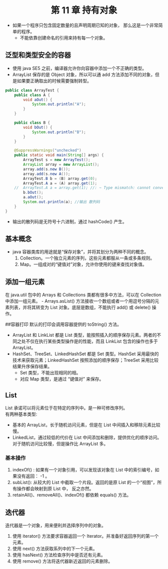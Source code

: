 # <center> 第 11 章 持有对象 </center> #
- 如果一个程序只包含固定数量的且声明周期已知的对象， 那么这是一个非常简单的程序。
    - 不能依靠创建命名的引用来持有每一个对象。
## 泛型和类型安全的容器
- 使用 java SE5 之前，编译器允许你向容器中添加一个不正确的类型。
- ArrayList 保存的是 Object 对象，所以可以通 add 方法添加不同的对象，但是如果要正确取出的时候需要强制转型。
```java
public class ArrayTest {
	public class A {
		void aOut() {
			System.out.println("A");
		}
	}

	public class B {
		void bOut() {
			System.out.println("B");
		}
	}

	@SuppressWarnings("unchecked")
	public static void main(String[] args) {
		ArrayTest s = new ArrayTest();
		ArrayList array = new ArrayList();
		array.add(s.new B());
		array.add(s.new A());
		ArrayTest.B b = (B) array.get(0);
		ArrayTest.A a = (A) array.get(1);
	//	ArrayTest.A a = array.get(1); //: ~ Type mismatch: cannot convert from Object to ArrayTest.A
		b.bOut();
		a.aOut();
		System.out.println(a); //输出 散列码
	}
}
``` 
- 输出的散列码是无符号十六进制，通过 hashCode() 产生。

##  基本概念
- java 容器类库的用途就是“保存对象”，并将其划分为两种不同的概念。
    1. Collection。一个独立元素的序列，这些元素都服从一条或多条规则。
    2. Map。一组成对的“键值对”对象，允许你使用的键来查找对象值。
## 添加一组元素
在 java.util 包中的 Arrays 和 Collections 类都有很多中方法，可以在 Collection 中添加一组元素。
    - Arrays.asList() 方法接收一个数组或者一个用逗号分隔的元素列表，并将其转变为 List 对象。底层是数组，不能执行 add() 或 delete() 操作。

##容器打印
默认的打印会调用容器提供的 toString() 方法。
- ArrayList 和 LinkList 都是 List 类型，能按照插入的顺序保存元素。两者的不同之处不仅在执行某些类型操作是的性能，而且 LinkList 包含的操作也多于 ArrayList。
- HashSet、TreeSet、LinkedHashSet 都是 Set 类型。HashSet 采用最快的技术来获取元素；LinkedHashSet 按照添加的顺序保存；TreeSet 采用比较结果升序保存结果。
    - Set 类型，不能出现相同的相。
    - 对应 Map 类型，是通过 “键值对” 来保存。

## List
List 承诺可以将元素位于在特定的序列中。是一种可修改序列。<br>
有两种基本类型:
 - 基本的 ArrayList，长于随机访问元素，但是在 List 中间插入和移除元素比较慢。
 - LinkedList，通过较低的代价在 List 中间添加和删除，提供优化的顺序访问。对于随机访问比较慢，但是操作比 ArrayList 多。

### 基本操作
1. indexOf() :  如果有一个对象引用，可以发现该对象在 List 中的索引编号，如果没有返回： -1 。
2. subList():   从较大的 List 中截取一个片段。返回的是原 List 的一个“视图”，所有操作都会映射到原 List 中， 反之亦然。
3. retainAll()、removeAll()、indexOf() 都依赖 equals() 方法。

## 迭代器
迭代器是一个对象，用来便利并选择序列中的对象。
1. 使用 iterator() 方法要求容器返回一个 Iterator。并准备好返回序列的第一个元素。
2. 使用 next() 方法获取系列中的下一个元素。
3. 使用 hasNext() 方法检查序列中是否还有元素。
4. 使用 remove() 方法将迭代器新近返回的元素删除。